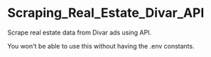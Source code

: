 # Scraping_Real_Estate_Divar_API
Scrape real estate data from Divar ads using API.

You won't be able to use this without having the .env constants.